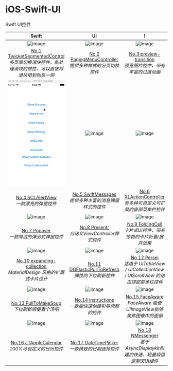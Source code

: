 # iOS-Swift-UI
Swift UI控件


|Swift|UI|!|
|:---:|:---:|:---:|
|![image](https://cloud.githubusercontent.com/assets/7887319/18714404/e77e7588-8015-11e6-939b-25f187a8b4d0.gif)|![image](https://raw.githubusercontent.com/wiki/kitasuke/PagingMenuController/images/demo2.gif)|![image](https://github.com/Ramotion/preview-transition/blob/master/preview-transition.gif)|
|[No.1 TwicketSegmentedControl](https://github.com/twicketapp/TwicketSegmentedControl)<br>*多页面切换滑块控件，能处理滑块的惯性，可以直接将滑块甩到到另一侧*|[No.2 PagingMenuController](https://github.com/kitasuke/PagingMenuController)<br>*提供多种样式的分页切换控件*|[No.3 preview-transition](https://github.com/Ramotion/Preview-Transition)<br>*预览图片控件，带有丰富的过度动画*|
|![image](https://github.com/vikmeup/SCLAlertView-Swift/blob/master/dynamicAnimator.gif)|![image](https://github.com/SwiftKickMobile/SwiftMessages/blob/master/Design/SwiftMessagesSegue.gif)|![image](https://github.com/xmartlabs/XLActionController/blob/master/Media/demo_skype.gif)|
|[No.4 SCLAlertView](https://github.com/vikmeup/SCLAlertView-Swift)<br>*一款漂亮的弹窗控件*|[No.5 SwiftMessages](https://github.com/SwiftKickMobile/SwiftMessages)<br>*提供多种丰富的消息弹窗样式的控件*|[No.6 XLActionController](https://github.com/xmartlabs/XLActionController)<br>*有多种可自定义可扩展的底部菜单栏控件*|
|![image](https://github.com/corin8823/Popover/blob/master/ScreenShots/Screenshot.gif)|![image](https://camo.githubusercontent.com/2f9bc3bafa1c165466708edf23730a80af98918b/687474703a2f2f64616e69656c6f7a616e6f2e636f6d2f50726573656e74722f476966732f506f707570536c6f772e676966)|![image](https://github.com/Ramotion/folding-cell/blob/master/Screenshots/foldingCell.gif)|
|[No.7 Popover](https://github.com/corin8823/Popover)<br>*一款简洁的弹出式弹窗控件*|[No.8 Presentr](https://github.com/IcaliaLabs/Presentr)<br>*自动义ViewController样式控件*|[No.9 FoldingCell](https://github.com/Ramotion/folding-cell)<br>*卡片式UI控件，带有惊艳的卡片折叠/展开效果*|
|![image](https://github.com/Ramotion/expanding-collection/blob/master/expanding-collection.gif)|![image](https://github.com/gontovnik/DGElasticPullToRefresh/blob/master/DGElasticPullToRefreshPreview1.gif)|![image](https://github.com/Yalantis/Persei/blob/master/Assets/animation.gif)|
|[No.10 expanding-collection](https://github.com/Ramotion/expanding-collection)<br>*MaterialDesign 风格的扩展式卡片设计*|[No.11 DGElasticPullToRefresh](https://github.com/gontovnik/DGElasticPullToRefresh)<br>*弹性的下拉刷新控件*|[No.12 Persei](https://github.com/Yalantis/Persei)<br>*适用于 UITableView / UICollectionView / UIScrollView 的动态顶部菜单栏控件*|
|![image](https://raw.githubusercontent.com/Yalantis/PullToMakeSoup/master/PullToMakeSoupDemo/Resouces/recipe-finder.gif)|![image](https://camo.githubusercontent.com/072ef03302b2ba16605c71f8e5e7a19bb700e149/687474703a2f2f692e696d6775722e636f6d2f4a556c514839462e676966)|![image](https://raw.githubusercontent.com/BeauNouvelle/FaceAware/master/Images/largeExample.jpg)|
|[No.13 PullToMakeSoup](https://github.com/Yalantis/PullToMakeSoup)<br>*下拉刷新顺便煮个汤吧*|[No.14 Instructions](https://github.com/ephread/Instructions)<br>*一款能快速创建引导流程的控件*|[No.15 FaceAware](https://github.com/BeauNouvelle/FaceAware)<br>*FaceAware 能使UIImageView能够聚焦图像中的面部*|
|![image](https://cloud.githubusercontent.com/assets/6205705/15713434/b6c8867e-2816-11e6-8b90-cd82caea28dd.gif)|![image](https://raw.githubusercontent.com/itsmeichigo/DateTimePicker/master/screenshot.png)|![image](https://github.com/eBay/NMessenger/blob/master/Assets/NMessenger-Overview.png)|
|[No.16 JTAppleCalendar](https://github.com/patchthecode/JTAppleCalendar)<br>*100%可自定义的日历控件*|[No.17 DateTimePicker](https://github.com/itsmeichigo/DateTimePicker)<br>*一款精致的日期选择控件*|[No.18 NMessenger](https://github.com/eBay/NMessenger)<br>*基于AsyncDisplaykit构建的快速、轻量级信息聊天UI组件*|



